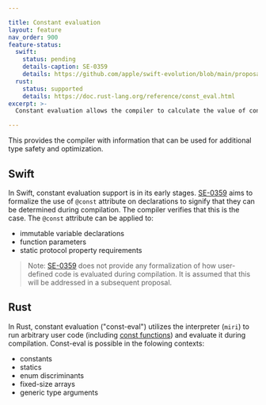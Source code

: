 ```yaml
---

title: Constant evaluation
layout: feature
nav_order: 900
feature-status:
  swift:
    status: pending
    details-caption: SE-0359
    details: https://github.com/apple/swift-evolution/blob/main/proposals/0359-build-time-constant-values.md
  rust:
    status: supported
    details: https://doc.rust-lang.org/reference/const_eval.html
excerpt: >- 
  Constant evaluation allows the compiler to calculate the value of constants during compilation.

---
```


This provides the compiler with information that can be used for additional type safety and optimization.

## Swift
In Swift, constant evaluation support is in its early stages. [SE-0359] aims to formalize the use of `@const` attribute on declarations to signify that they can be determined during compilation. The compiler verifies that this is the case. The `@const` attribute can be applied to:
 * immutable variable declarations
 * function parameters
 * static protocol property requirements

> Note: [SE-0359] does not provide any formalization of how user-defined code is evaluated during compilation. It is assumed that this will be addressed in a subsequent proposal.

## Rust
In Rust, constant evaluation ("const-eval") utilizes the interpreter (`miri`) to run arbitrary user code (including [const functions][const fn]) and evaluate it during compilation. Const-eval is possible in the folowing contexts:
 * constants
 * statics
 * enum discriminants
 * fixed-size arrays
 * generic type arguments



[SE-0359]: https://github.com/apple/swift-evolution/blob/main/proposals/0359-build-time-constant-values.md
[const fn]: https://doc.rust-lang.org/reference/const_eval.html#const-functions
